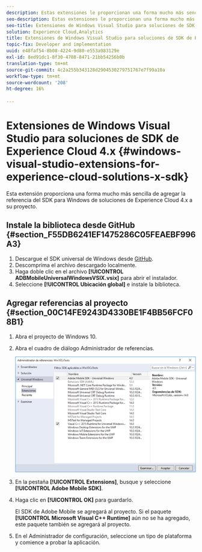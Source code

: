 ```yaml
---
description: Estas extensiones le proporcionan una forma mucho más sencilla de agregar la referencia del SDK para Windows de soluciones de Experience Cloud 4.x en su proyecto.
seo-description: Estas extensiones le proporcionan una forma mucho más sencilla de agregar la referencia del SDK para Windows de soluciones de Experience Cloud 4.x en su proyecto.
seo-title: Extensiones de Windows Visual Studio para soluciones de SDK de Experience Cloud 4.x
solution: Experience Cloud,Analytics
title: Extensiones de Windows Visual Studio para soluciones de SDK de Experience Cloud 4.x
topic-fix: Developer and implementation
uuid: e48faf54-8b08-4224-9d80-e553a983129e
exl-id: 8ed91dc1-8f30-4788-8471-21bb54256b0b
translation-type: tm+mt
source-git-commit: 4c2a255b343128d2904530279751767e7f99a10a
workflow-type: tm+mt
source-wordcount: '208'
ht-degree: 16%

---
```


# Extensiones de Windows Visual Studio para soluciones de SDK de Experience Cloud 4.x {#windows-visual-studio-extensions-for-experience-cloud-solutions-x-sdk}

Esta extensión proporciona una forma mucho más sencilla de agregar la referencia del SDK para Windows de soluciones de Experience Cloud 4.x a su proyecto.

## Instale la biblioteca desde GitHub {#section_F55DB6241EF1475286C05FEAEBF996A3}

1. Descargue el SDK universal de Windows desde [GitHub](https://github.com/Adobe-Marketing-Cloud/mobile-services/releases).
1. Descomprima el archivo descargado localmente.
1. Haga doble clic en el archivo **[!UICONTROL ADBMobileUniversalWindowsVSIX.vsix]** para abrir el instalador.
1. Seleccione **[!UICONTROL Ubicación global]** e instale la biblioteca.

## Agregar referencias al proyecto {#section_00C14FE9243D4330BE1F4BB56FCF08B1}

1. Abra el proyecto de Windows 10.
1. Abra el cuadro de diálogo Administrador de referencias.

   ![](assets/ref_manager.png)

1. En la pestaña **[!UICONTROL Extensions]**, busque y seleccione **[!UICONTROL Adobe Mobile SDK]**.
1. Haga clic en **[!UICONTROL OK]** para guardarlo.

   El SDK de Adobe Mobile se agregará al proyecto. Si el paquete **[!UICONTROL Microsoft Visual C++ Runtime]** aún no se ha agregado, este paquete también se agregará al proyecto.

1. En el Administrador de configuración, seleccione un tipo de plataforma y comience a probar la aplicación.
